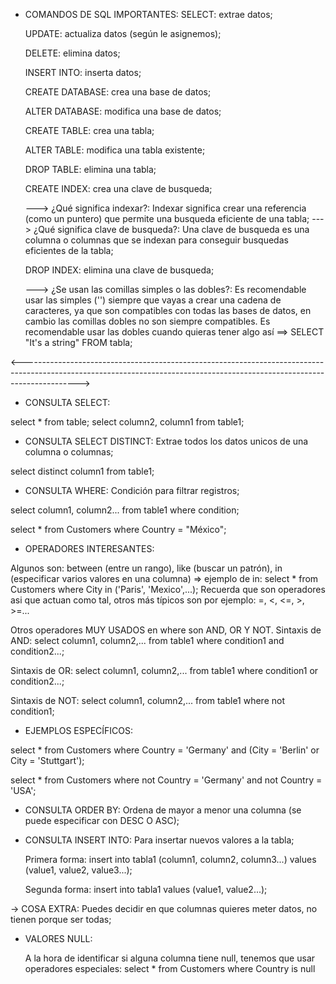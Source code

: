 - COMANDOS DE SQL IMPORTANTES:
   SELECT: extrae datos;
   
   UPDATE: actualiza datos (según le asignemos);
   
   DELETE: elimina datos;
   
   INSERT INTO: inserta datos;
   
   CREATE DATABASE: crea una base de datos;
   
   ALTER DATABASE: modifica una base de datos;
   
   CREATE TABLE: crea una tabla;
   
   ALTER TABLE: modifica una tabla existente;
   
   DROP TABLE: elimina una tabla;
   
   CREATE INDEX: crea una clave de busqueda;

   ---> ¿Qué significa indexar?: Indexar significa crear una referencia (como un puntero) que permite una busqueda eficiente de una tabla;
   ---> ¿Qué significa clave de busqueda?: Una clave de busqueda es una columna o columnas que se indexan para conseguir busquedas eficientes de la tabla;
   
   DROP INDEX: elimina una clave de busqueda;

   ---> ¿Se usan las comillas simples o las dobles?: Es recomendable usar las simples ('') siempre que vayas a crear una cadena de caracteres, ya que son compatibles con todas las bases de datos,
        en cambio las comillas dobles no son siempre compatibles. Es recomendable usar las dobles cuando quieras tener algo así ==> SELECT "It's a string" FROM tabla;

<-------------------------------------------------------------------------------------------------------------------------------------------------------------------------->

   - CONSULTA SELECT: 
   
   select * from table;
   select column2, column1 from table1;

   - CONSULTA SELECT DISTINCT: Extrae todos los datos unicos de una columna o columnas;

   select distinct column1 from table1;

   - CONSULTA WHERE: Condición para filtrar registros;

   select column1, column2... from table1 where condition;

   select * from Customers where Country = "México";

   - OPERADORES INTERESANTES:

   Algunos son: between (entre un rango), like (buscar un patrón), in (especificar varios valores en una columna) => ejemplo de in: select * from Customers where City in ('Paris', 'Mexico',...);
   Recuerda que son operadores asi que actuan como tal, otros más típicos son por ejemplo: =, <, <=, >, >=...

   Otros operadores MUY USADOS en where son AND, OR Y NOT.
   Sintaxis de AND: select column1, column2,... from table1 where condition1 and condition2...;

   Sintaxis de OR: select column1, column2,... from table1 where condition1 or condition2...;

   Sintaxis de NOT: select column1, column2,... from table1 where not condition1;

   - EJEMPLOS ESPECÍFICOS:
     
   select * from Customers where Country = 'Germany' and (City = 'Berlin' or City = 'Stuttgart');

   select * from Customers where not Country = 'Germany' and not Country = 'USA';

   - CONSULTA ORDER BY: Ordena de mayor a menor una columna (se puede especificar con DESC O ASC);

   - CONSULTA INSERT INTO: Para insertar nuevos valores a la tabla;

     Primera forma: insert into tabla1 (column1, column2, column3...) values (value1, value2, value3...);
     
     Segunda forma: insert into tabla1 values (value1, value2...);

   -> COSA EXTRA: Puedes decidir en que columnas quieres meter datos, no tienen porque ser todas;

   - VALORES NULL:

     A la hora de identificar si alguna columna tiene null, tenemos que usar operadores especiales:
     select * from Customers where Country is null

   
   

   


